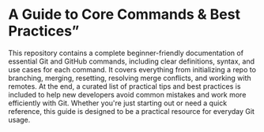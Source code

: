 #  A Guide to Core Commands & Best Practices”
This repository contains a complete beginner-friendly documentation of essential Git and GitHub commands, including clear definitions, syntax, and use cases for each command. It covers everything from initializing a repo to branching, merging, resetting, resolving merge conflicts, and working with remotes. At the end, a curated list of practical tips and best practices is included to help new developers avoid common mistakes and work more efficiently with Git. Whether you're just starting out or need a quick reference, this guide is designed to be a practical resource for everyday Git usage.
